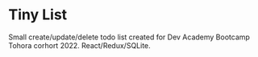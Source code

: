 # Tiny List 

Small create/update/delete todo list created for Dev Academy Bootcamp Tohora corhort 2022. React/Redux/SQLite.
